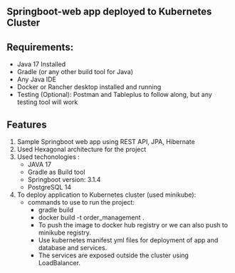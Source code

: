 ## Springboot-web app deployed to Kubernetes Cluster
## Requirements:
   * Java 17 Installed
   * Gradle (or any other build tool for Java)
   * Any Java IDE
   * Docker or Rancher desktop installed and running
   * Testing (Optional): Postman and Tableplus to follow along, but any testing tool will work

## Features
 1. Sample Springboot web app using REST API, JPA, Hibernate
 2. Used Hexagonal architecture for the project
 3. Used techonologies : 
       * JAVA 17
       * Gradle as Build tool
       * Springboot version: 3.1.4
       * PostgreSQL 14
 4. To deploy application to Kubernetes cluster (used minikube):
    * commands to use to run the project:
        *  gradle build
        *  docker build -t order_management .
        *  To push the image to docker hub registry or we can also push to minikube registry.
        *  Use kubernetes manifest yml files for deployment of app and database and services.
        *  The services are exposed outside the cluster using LoadBalancer.

